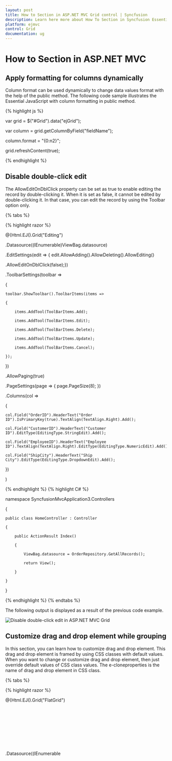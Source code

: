 ```yaml
---
layout: post
title: How to Section in ASP.NET MVC Grid control | Syncfusion
description: Learn here more about How To Section in Syncfusion Essential ASP.NET MVC Grid Control, its element and more.
platform: ejmvc
control: Grid
documentation: ug
---
```

# How to Section in ASP.NET MVC

##  Apply formatting for columns dynamically

Column format can be used dynamically to change data values format with the help of the public method. The following code sample illustrates the Essential JavaScript with column formatting in public method.

{% highlight js %}

var grid = $("#Grid").data("ejGrid");

var column = grid.getColumnByField("fieldName");

column.format = "{0:n2}";

grid.refreshContent(true);


{% endhighlight  %}


## Disable double-click edit

The AllowEditOnDblClick property can be set as true to enable editing the record by double-clicking it. When it is set as false, it cannot be edited by double-clicking it. In that case, you can edit the record by using the Toolbar option only.

{% tabs %}
 
{% highlight razor %}

@(Html.EJ().Grid<object>("Editing")

.Datasource((IEnumerable<object>)ViewBag.datasource)

.EditSettings(edit => { edit.AllowAdding().AllowDeleting().AllowEditing()

.AllowEditOnDblClick(false);})

.ToolbarSettings(toolbar =>

{

	toolbar.ShowToolbar().ToolbarItems(items =>

	{

		items.AddTool(ToolBarItems.Add);

		items.AddTool(ToolBarItems.Edit);

		items.AddTool(ToolBarItems.Delete);

		items.AddTool(ToolBarItems.Update);

		items.AddTool(ToolBarItems.Cancel);

	});

})

.AllowPaging(true)

.PageSettings(page => { page.PageSize(8); })

.Columns(col =>

{

	col.Field("OrderID").HeaderText("Order ID").IsPrimaryKey(true).TextAlign(TextAlign.Right).Add();

	col.Field("CustomerID").HeaderText("Customer ID").EditType(EditingType.StringEdit).Add();

	col.Field("EmployeeID").HeaderText("Employee ID").TextAlign(TextAlign.Right).EditType(EditingType.NumericEdit).Add();

	col.Field("ShipCity").HeaderText("Ship City").EditType(EditingType.DropdownEdit).Add();

})

)


{% endhighlight  %}
{% highlight C# %}

namespace SyncfusionMvcApplication3.Controllers

{

    public class HomeController : Controller

    {

        public ActionResult Index()

        {

            ViewBag.datasource = OrderRepository.GetAllRecords();

            return View();

        }         

    }	

}

{% endhighlight %}
{% endtabs %}


The following output is displayed as a result of the previous code example.

![Disable double-click edit in ASP.NET MVC Grid](How-to_images/Disable-double-click-edit_img1.png)


## Customize drag and drop element while grouping

In this section, you can learn how to customize drag and drop element. This drag and drop element is framed by using CSS classes with default values. When you want to change or customize drag and drop element, then just override default values of CSS class values. The e-cloneproperties is the name of drag and drop element in CSS class.

{% tabs %}
 
{% highlight razor %}

<style type="text/css">

	.e-grid .e-cloneproperties 
	{

		background-color: black;

	}

</style>

@(Html.EJ().Grid<EditableOrder>("FlatGrid")

.Datasource((IEnumerable<object>)ViewBag.datasource)

.AllowGrouping(true)

.AllowPaging()

)

{% endhighlight  %}

{% highlight C# %}

namespace MVCSampleBrowser.Controllers

{

    public partial class GridController : Controller

    {
        public ActionResult Default()

        {
            ViewBag.datasource = OrderRepository.GetAllRecords();
            return View();
        }
    }
}

{% endhighlight  %}

{% endtabs %} 



The following output is displayed as a result of the previous code example.

![Customize drag and drop element while grouping in ASP.NET MVC Grid](How-to_images/Customize-Drag-and-Drop-element-while-grouping_img1.png)

## Display tooltip

To apply tooltip for cells, You need to use the `CustomAttributes` in columns. For more reference, about the [`CustomAttributes`](http://help.syncfusion.com/aspnetmvc/grid/columns#custom-attribute).

{% tabs %}


{% highlight razor %}


@(Html.EJ().Grid<OrdersView>("FlatGrid")

        .Datasource((IEnumerable<object>)ViewBag.datasource)

        .AllowPaging()

        .Columns(col =>

           {

               col.Field("OrderID").HeaderText("Order ID").TextAlign(TextAlign.Right).Width(75).Add();
               col.Field("CustomerID").HeaderText("Customer ID").Width(80).CustomAttributes(customAttributes => customAttributes.AddAttribute("title","")).Add();
               col.Field("EmployeeID").HeaderText("Employee ID").Width(75).TextAlign(TextAlign.Right).Add();       
			   col.Field("Freight").HeaderText("Freight").TextAlign(TextAlign.Right).Width(75).Format("{0:C}").Add();

           })

        )

{% endhighlight  %}

{% highlight C# %}

namespace MVCSampleBrowser.Controllers

{

    public partial class GridController : Controller

    {

        // GET: /Custom Attributes/



        public ActionResult Default()

        {

              // Data gets from DataContext

            var DataSource = new NorthwindDataContext().OrdersViews.ToList();

            ViewBag.datasource = DataSource;

            return View();

        }

    }

}

{% endhighlight  %}
{% endtabs %}   

## Set dynamic dataSource to grid

Grid control is capable of updating its dataSource as and when required. The grid method “DataSource” helps in achieving this and in this method parameter, you have to pass the new dataSource as list collection.

For instance, consider a textbox above the grid and depending on its value, you can update a new datasource to the grid dynamically.

{% tabs %}
 

{% highlight razor %}

Enter EmployeeID Field Value:

<input type="text" id="colValue" />

<input type="button" id="customButton" value="Change DataSource">

@(Html.EJ().Grid<EJGrid.Models.Order>("Grid")

.Datasource((IEnumerable<object>)ViewBag.datasource)

.AllowPaging()

.Columns(col =>

{

	 col.Field("OrderID").HeaderText("Order ID").TextAlign(TextAlign.Right).Width(75).Add();

	 col.Field("EmployeeID").HeaderText("Employee ID").TextAlign(TextAlign.Right).Width(90).Add();

	 col.Field("Freight").HeaderText("Freight").Format("{0:c}").TextAlign(TextAlign.Right).Width(90).Add();

	 col.Field("ShipCity").HeaderText("Ship City").Width(90).Add();

	 col.Field("Child.Test").HeaderText("TEst").Format("{0:c}").Width(90).Add();

	 col.Field("ShipCountry").HeaderText("Ship Country").Width(90).Add();

})

)

<script>

	$("#customButton").ejButton({

	size: "Normal", click: function (args) {

	var obj = $("#Grid").ejGrid("instance");

	var value = $("#colValue").val();

	//Add custom parameter to the server

	var query = new ej.Query().addParams("EmployeeID", value);

	//Creating ejDataManager with UrlAdaptor

	var dataManager = ej.DataManager({ url: "/Home/GetData", adaptor: new ej.UrlAdaptor() });
	var promise = dataManager.executeQuery(query);
	promise.done(function (e) {

	//Assign the result to the grid dataSource using "dataSource" method.

	obj.dataSource(e.result);

	});



	}})

</script>

{% endhighlight  %}

{% highlight C# %}


namespace EJGrid.Controllers

{

    public class HomeController : Controller

    {

        public ActionResult Index()

        {

            ViewBag.datasource = null;

            return View();

        }



        public JsonResult GetData(int EmployeeID)

        {

            var data = new DataClasses1DataContext().Orders.Where(datasource => datasource.EmployeeID ==        EmployeeID).ToList();

            return Json(data, JsonRequestBehavior.AllowGet);

        }

    }

}


{% endhighlight %}
{% endtabs %} 

The following screenshot illustrates the output.

![Set dynamic dataSource to grid in ASP.NET MVC](How-to_images/Set-Dynamic-DataSource-to-Grid_img1.png)


## Custom binding for grid CRUD operation

In the grid control DataManager is used for data processing. The adaptors of dataManager are customizable that can be extended for custom binding with server-side for grid CRUD operation.

For instance bind the data to grid by using the “remoteSaveAdaptor” and extend it to modify its update method to bind edited record values of grid as “FormCollection” in the server-side.

{% tabs %}

{% highlight razor %}

@(Html.EJ().Grid<EJGrid.Models.Order>("Grid")

        .Datasource(datasource => datasource.Json((IEnumerable<object>)ViewBag.datasource).UpdateURL("Home/Update")

            .InsertURL("Home/Insert").RemoveURL("Home/Remove").Adaptor("remoteSaveAdaptor"))

        .AllowSorting()

        .AllowPaging()

        .EditSettings(edit => { edit.AllowAdding().AllowDeleting().AllowEditing(); })

        .ToolbarSettings(toolbar =>

        {

            toolbar.ShowToolbar().ToolbarItems(items =>

            {

                items.AddTool(ToolBarItems.Add);

                items.AddTool(ToolBarItems.Edit);

                    items.AddTool(ToolBarItems.Delete);

                items.AddTool(ToolBarItems.Update);

                items.AddTool(ToolBarItems.Cancel);

            });

        })

        .Columns(col =>

        {

            col.Field("OrderID").HeaderText("Order ID").IsPrimaryKey(true).TextAlign(TextAlign.Right).Width(90).ValidationRules(v => v.AddRule("required", true).AddRule("number", true)).Add();

            col.Field("EmployeeID").HeaderText("Employee ID").TextAlign(TextAlign.Right).Width(90).ValidationRules(v => v.AddRule("required", true)).Add();

            col.Field("Freight").HeaderText("Freight").TextAlign(TextAlign.Right).Width(80).Add();

            col.Field("ShipName").HeaderText("ShipName").Width(150).Add();

        })

        .ClientSideEvents(eve => eve.Load("load"))

)


    var adaptor = new ej.remoteSaveAdaptor().extend({

        insert: function (dataManager, data, tableName) {

            return {

                url: dataManager.dataSource.insertUrl,

                dataType: 'json',

                contentType: "application/x-www-form-urlencoded; charset=utf-8",

                data: $("#GridEditForm").serialize()

            };

        },

        update: function (dataManager, keyField, value, tableName) {

            return {

                type: "POST",

                url: dataManager.dataSource.updateUrl+"?id="+value.OrderID,

                dataType: 'json',

                contentType: "application/x-www-form-urlencoded; charset=utf-8",

                data: $("#GridEditForm").serialize()

            };

        },

    })



    function load(args) {

        this.model.dataSource.adaptor = new adaptor();

    }

{% endhighlight %}



{% highlight C# %}

namespace EJGrid.Controllers

{

    public class HomeController : Controller

    {

        public ActionResult Index()

        {

            ViewBag.datasource = OrderRepository.GetAllRecords();

            return View();

        }



        public ActionResult Update(int id, FormCollection value)

        {

            var order = new EditableOrder();

            order.OrderID = id;

            if (value["EmployeeID"] != "")

            order.EmployeeID = Convert.ToInt32(value["EmployeeID"]);

            if (value["Freight"] != "")

            order.Freight = Convert.ToDecimal(value["Freight"]);

            if (value["ShipCity"] != null)

            order.ShipCity = value["ShipCity"];

            OrderRepository.Update(order);

            var data = OrderRepository.GetAllRecords();

            return Json(data, JsonRequestBehavior.AllowGet);

        }

        public ActionResult Insert(FormCollection value)

        {

            var order = new EditableOrder();

            order.OrderID = Convert.ToInt32(value["OrderID"]);

            if (value["EmployeeID"] != "")

                order.EmployeeID = Convert.ToInt32(value["EmployeeID"]);

            if (value["Freight"] != "")

                order.Freight = Convert.ToDecimal(value["Freight"]);

            if (value["ShipCity"] != null)

                order.ShipCity = value["ShipCity"];

            OrderRepository.Add(order);

            var data = OrderRepository.GetAllRecords();

            return Json(data, JsonRequestBehavior.AllowGet);

        }

    }

}

{% endhighlight %}
{% endtabs %}    

 ![Custom binding for grid CRUD operation in ASP.NET MVC](How-to_images/Custom-CRUD_img1.png)
 
  
## Binding SignalR endpoint

Grid  supports the SignalR features for live updates in record. Please find the below option to configure signalR with Grid. 

1) Before configure SignalR with the ejGrid. You need to setup the SignalR configuration in Visual Studio project. For reference, please find the link given below.

N> [signalR](http://www.asp.net/signalr/overview/getting-started/tutorial-getting-started-with-signalr#setup "signalr") 



2) After configuration of SignalR, you have to create Hub for communication between different actions of grid. 
{% highlight c# %}

public class SignalHub: Hub

{

	public void modify(string action, string details)

	{

		Clients.All.modify(action, details);

	}

}

{% endhighlight %}

3) Implementation of SignalR communication with Grid through Hub.

{% tabs %}


{% highlight razor %}


@(Html.EJ().Grid<OrdersView>("FlatGrid")

        .Datasource((IEnumerable<object>)ViewBag.datasource)

        .AllowPaging()

        .Columns(col =>

           {

            col.Field("OrderID").HeaderText("Order ID").IsPrimaryKey(true).TextAlign(TextAlign.Right).Width(75).Add();
            col.Field("CustomerID").HeaderText("Customer ID").Width(80).Add();
            col.Field("EmployeeID").HeaderText("Employee ID").TextAlign(TextAlign.Right).Width(75).Add();
            col.Field("Freight").HeaderText("Freight").TextAlign(TextAlign.Right).Width(75).Format("{0:C}").Add();
            col.Field("ShipCity").HeaderText("Ship City").Width(80).Add();

           })

        )
	<!--Reference the SignalR library. -->	
<script src="~/Scripts/jquery.signalR-1.1.4.min.js"></script>
<!--Reference the autogenerated SignalR hub script. -->
<script src="@Url.Content("~/signalr/hubs")" type="text/javascript"></script>
<script>
    $(function () {
        window.signal = $.connection.signalHub;
        window.signal.client.modify = function (action, details) {
            details = JSON.parse(details);
            if (action == "add") $("#FlatGrid").ejGrid("addRecord", details);
            else if (action == "beginedit") $("#Editing").ejGrid("updateRecord", "OrderID", details);
            else $("#Editing").ejGrid("deleteRecord", "OrderID", details);
        };
        $.connection.hub.start().done(function () {
            window.actionComplete = function (args) {
                if (args.requestType == "save" || args.requestType == "delete") window.signal.server.modify(args.requestType == "delete" ? args.requestType : window.previousAction, JSON.stringify(args.rowData));
                if (args.requestType != "delete") window.previousAction = args.requestType;
            }
        });
    })
</script>

{% endhighlight  %}

{% highlight C# %}

namespace MVCSampleBrowser.Controllers

{

    public partial class GridController : Controller

    {

        // GET: /Custom Attributes/



        public ActionResult Default()

        {

              // Data gets from DataContext

            var DataSource = new NorthwindDataContext().OrdersViews.ToList();

            ViewBag.datasource = DataSource;

            return View();

        }

    }

}

{% endhighlight  %}
{% endtabs %}   

## Copy data from Excel to grid

This [blog](https://www.syncfusion.com/blogs/post/Copying-and-Pasting-Excel-Sheet-Data-to-Grid-ASPNET-MVC.aspx) is about conversion of Excel to JSON data. After got JSON data you can bind it to the grid. 


## Use NHibernate with grid

### NHibernate

NHibernate is an object-relational mapping (ORM) solution for the Microsoft .NET platform. It provides a Framework for mapping an object-oriented domain model to a traditional relational database.

### Populate Grid with data by using NHibernate

You can populate the grid with data obtained by using the NHibernate. The UrlAdaptor can be used for data binding and to handle the request and response from the server. You can use the CRUD URL mappers (InsertUrl/UpdateUrl/RemoveUrl/CrudUrl) to provide the action/method to be called while editing.

The grid initialization is as follows.

{% tabs %}

{% highlight razor %}

@(Html.EJ().Grid<EmployeeMap>("Grid")

.Datasource(datasource =>

	datasource.URL("Home/GetData") //Action which returns data

	.InsertURL("Home/PerformInsert") 

	.UpdateURL("Home/PerformUpdate")

	.RemoveURL("Home/PerformDelete")

	.Adaptor(AdaptorType.UrlAdaptor)

)

.AllowPaging()

.EditSettings(edit => edit.AllowEditing().AllowAdding().AllowDeleting().EditMode(EditMode.Normal))

.ToolbarSettings(tools => tools.ShowToolbar().ToolbarItems(items =>

{

	items.AddTool(ToolBarItems.Add);

	items.AddTool(ToolBarItems.Edit);

	items.AddTool(ToolBarItems.Delete);

	items.AddTool(ToolBarItems.Update);

	items.AddTool(ToolBarItems.Cancel);

}))

.Columns(col =>

{

	col.Field("EmployeeID").HeaderText("Employee ID").IsPrimaryKey(true).TextAlign(TextAlign.Right).Width(75).Add();

	col.Field("FirstName").HeaderText("First Name").Width(80).Add();

	col.Field("LastName").HeaderText("Last Name").Add();

	col.Field("Designation").HeaderText("Designation"). Width(75).Add();

})

)

{% endhighlight %}
{% highlight C# %}

namespace UsingNHibernate.Controllers

{

    public class HomeController : Controller

    {

        public IEnumerable<EmployeeMap> list { get; set; }



        public ActionResult Index()

        {



            return View();

        }



        //PROVIDE GRID DATASOURCE

        public ActionResult GetData()

        {

            using (ISession session = AppSession.OpenSession())

            {

                list = session.Query<EmployeeMap>().ToList();

            }

            return Json(new { result = list, count = list.Count() }, JsonRequestBehavior.AllowGet);

        }



        //PERFORM INSERT

        public ActionResult PerformInsert(string action, EmployeeMap value)

        {

            using (ISession session = AppSession.OpenSession())

            {

                using (ITransaction transaction = session.BeginTransaction())

                {

                    session.Save(value);

                    transaction.Commit();

                }

                list = session.Query<EmployeeMap>().ToList();

            }

            return Json(new { result = value, count = list.Count() }, JsonRequestBehavior.AllowGet);

        }



        //PERFORM UPDATE

        public ActionResult PerformUpdate(int key, EmployeeMap value)

        {

            using (ISession session = AppSession.OpenSession())

            {

                var employeeUpdate = session.Get<EmployeeMap>(key);



                employeeUpdate.Designation = value.Designation;

                employeeUpdate.FirstName = value.FirstName;

                employeeUpdate.LastName = value.LastName;



                using (ITransaction transaction = session.BeginTransaction())

                {

                    session.Save(employeeUpdate);

                    transaction.Commit();

                }

                list = session.Query<EmployeeMap>().ToList();

            }



            return Json(new { result = value, count = list.Count() }, JsonRequestBehavior.AllowGet);

        }



        //PERFORM DELETE

        public ActionResult PerformDelete(int key)

        {

            using (ISession session = AppSession.OpenSession())

            {

                using (ITransaction transaction = session.BeginTransaction())

                {

                    session.Delete(session.Get<EmployeeMap>(key));

                    transaction.Commit();

                }

                list = session.Query<EmployeeMap>().ToList();

            }

            return Content("Success"); // Json(new { result = list, count = list.Count() }, JsonRequestBehavior.AllowGet);

        }



    }

}

{% endhighlight %}
{% endtabs %}  
The SessionFactory used by the application is as follows.


{% highlight c# %}
public static class AppSession

{

	public static ISession OpenSession()

	{

		var configuration = new Configuration();

		var configurationPath = HttpContext.Current.Server.MapPath(@"~\Models\nHibernateConfig\Employee.cfg.xml");

		configuration.Configure(configurationPath);

		var employeeConfigurationFile = HttpContext.Current.Server.MapPath(@"~\Models\nHibernateConfig\EmployeeMap.hbm.xml");

		configuration.AddFile(employeeConfigurationFile);

		ISessionFactory sessionFactory = configuration.BuildSessionFactory();

		return sessionFactory.OpenSession();

	}

}

{% endhighlight  %}

N> In the previous code example, the ORM mapping is performed by using the XML-documents and the mapping files are Employee.cfg.xml and EmployeeMap.hbm.xml

## Adding comments in the exported file (Excel, Word or PDF)

We can add comments in the exported file while exporting the grid control.

### Adding comments in Excel sheet

Using the Range property and AddComment method of the XlsIO IRange Class, we will add comments to any cell of particular range in Excel sheet. 

{% tabs %}

{% highlight razor %}

    @(Html.EJ().Grid<OrdersView>("FlatGrid")
        .Datasource((IEnumerable<object>)ViewBag.datasource)
        .ToolbarSettings(toolBar => toolBar.ShowToolbar().ToolbarItems(items =>
            {
              items.AddTool(ToolBarItems.ExcelExport);                    
            }))
        .AllowPaging()
        .Columns(col =>
        {
            col.Field("OrderID").HeaderText("Order ID").TextAlign(TextAlign.Right).Add();
            col.Field("CustomerID").HeaderText("Customer ID").Add();
            col.Field("EmployeeID").HeaderText("Employee ID").TextAlign(TextAlign.Right). Add();          
            col.Field("Freight").HeaderText("Freight").TextAlign(TextAlign.Right).Add();
        })) 
        
{% endhighlight %}
{% highlight c# %}

    public partial class GridController : Controller
    {

        public ActionResult ExportingGrid()
        {
            var DataSource = new NorthwindDataContext().OrdersViews.ToList();
            ViewBag.datasource = DataSource;
            return View();
        }
        public void ExportToExcel(string GridModel)
        {
            GridProperties gridProperty = (GridProperties)Utils.DeserializeToModel(typeof(GridProperties), GridModel);
            ExcelExport exp = new ExcelExport();
            IEnumerable data = new NorthwindDataContext().OrdersViews.ToList();
            IWorkbook book = exp.Export(gridProperty, (IEnumerable)data, "Export.xlsx", ExcelVersion.Excel2010, false, false, "flat-lime", true);            
            book.ActiveSheet.Range["A1:D1"].Merge();
            book.ActiveSheet.Range["A1"].Text = "*Exported Grid Data";//Adding text to the cells of particular range
            book.ActiveSheet.Range["A1"].AddComment().Text = "*Add Comments";//Adding comments to cells of particular range
            book.SaveAs("Export.xlsx", ExcelSaveType.SaveAsXLS, System.Web.HttpContext.Current.Response, ExcelDownloadType.Open);
        }          
    }

{% endhighlight %}
{% endtabs %}

The following screenshot displays the exported grid with comments added to cells

![Adding comments in Excel sheet in ASP.NET MVC Grid](How-to_images/Add-comments-in-the-Exported-file_img1.png)

### Adding comments in exported Word document

We can add comments to the word document using the AppendComment method in the WComment class of the DocIO namespace. We can traverse through the required row/cell with the help of WTable class and thus can append the comment to the table cell.

{% tabs %}

{% highlight razor %}

    @(Html.EJ().Grid<OrdersView>("FlatGrid")
        .Datasource((IEnumerable<object>)ViewBag.datasource)
        .ToolbarSettings(toolBar => toolBar.ShowToolbar().ToolbarItems(items =>
            {                    
              items.AddTool(ToolBarItems.WordExport);                    
            }))
        .AllowPaging()
        .Columns(col =>
        {
            col.Field("OrderID").HeaderText("Order ID").TextAlign(TextAlign.Right).Add();
            col.Field("CustomerID").HeaderText("Customer ID").Add();
            col.Field("EmployeeID").HeaderText("Employee ID").TextAlign(TextAlign.Right). Add();          
            col.Field("Freight").HeaderText("Freight").TextAlign(TextAlign.Right).Add();            
        })) 

{% endhighlight %}
{% highlight c# %}

    public partial class GridController : Controller
    {

        public ActionResult ExportingGrid()
        {
            var DataSource = new NorthwindDataContext().OrdersViews.ToList();
            ViewBag.datasource = DataSource;
            return View();
        }
        public void ExportToWord(string GridModel)
        {
            WordExport exp = new WordExport();
            var DataSource = new NorthwindDataContext().OrdersViews.ToList();
            GridProperties gridProperty = (GridProperties)Utils.DeserializeToModel(typeof(GridProperties), GridModel);
            IWordDocument document = exp.Export(gridProperty, (IEnumerable)data, "Export.docx", false, false, "flat-lime", true);
            var table = document.Sections[0].Tables[0];
            table.AddRow();//Add new row to the grid table                    
            var para = table.Rows[0].Cells[0].AddParagraph().AppendComment("*Comments added");
            document.Save("Export.docx", FormatType.Docx, System.Web.HttpContext.Current.Response, HttpContentDisposition.Attachment);
        }
          
    }
    
{% endhighlight %}
{% endtabs %}

The following screenshot shows the exported grid with comments added to the document.

![Adding comments in exported Word document in ASP.NET MVC Grid](How-to_images/Add-comments-in-the-Exported-file_img2.png)

### Adding comments in exported PDF document

We can add comments to a PDF documents using the annotation support provided in the PDF namespace. The annotation added can be of any format such as freeTextAnnotation, popUpAnnotation and LineAnnotation etc., based on the requirement we can add annotation which is available under Syncfusion.Pdf.Interactive namespace.

{% tabs %}

{% highlight razor %}

    @(Html.EJ().Grid<OrdersView>("FlatGrid")
        .Datasource((IEnumerable<object>)ViewBag.datasource)
        .ToolbarSettings(toolBar => toolBar.ShowToolbar().ToolbarItems(items =>
            {
              items.AddTool(ToolBarItems.PdfExport);                    
            }))
        .AllowPaging()
        .Columns(col =>
        {
            col.Field("OrderID").HeaderText("Order ID").TextAlign(TextAlign.Right).Add();
            col.Field("CustomerID").HeaderText("Customer ID").Add();
            col.Field("EmployeeID").HeaderText("Employee ID").TextAlign(TextAlign.Right). Add();          
            col.Field("Freight").HeaderText("Freight").TextAlign(TextAlign.Right).Add();
        })) 
        
{% endhighlight %}
{% highlight c# %}

    public partial class GridController : Controller
    {

        public ActionResult ExportingGrid()
        {
            var DataSource = new NorthwindDataContext().OrdersViews.ToList();
            ViewBag.datasource = DataSource;
            return View();
        }
        public void ExportToPdf(string GridModel)
        {
            PdfExport exp = new PdfExport();
            var DataSource = new NorthwindDataContext().OrdersViews.ToList();
            GridProperties gridProperty = (GridProperties)Utils.DeserializeToModel(typeof(GridProperties), GridModel);
            PdfDocument document = exp.Export(gridProperty, (IEnumerable)data, "Export.pdf", false, false, "flat-lime", true);           
            RectangleF rectangle = new RectangleF(120, 20, 20, 125);
            //Creates a new pop-up annotation.
            PdfPopupAnnotation popupAnnotation = new PdfPopupAnnotation(rectangle, "*Comments added");
            popupAnnotation.Border.Width = 2;
            popupAnnotation.Border.HorizontalRadius = 10;
            popupAnnotation.Border.VerticalRadius = 20;            
            //Sets the PDF pop-up icon.
            popupAnnotation.Icon = PdfPopupIcon.Comment;
            //Adds the annotation to page.
            document.Pages[0].Annotations.Add(popupAnnotation);
            document.Save("Export.pdf", Response, HttpReadType.Save);
        }
          
    }
    
{% endhighlight %}
{% endtabs %}

The following screenshot displays the exported grid with comments added to cells.

![Adding comments in exported PDF document in ASP.NET MVC Grid](How-to_images/Add-comments-in-the-Exported-file_img3.png)

## Adding header and footer in the exported file (Excel, Word or PDF)

We can add header and footer in the exported file while exporting the grid control.

### Adding header and footer in Excel sheet

Using the Range Text property and SetValue method of the XlsIO IRange Class, we can add headers and footers in Excel sheet. 

{% tabs %}

{% highlight razor %}

    @(Html.EJ().Grid<OrdersView>("FlatGrid")
        .Datasource((IEnumerable<object>)ViewBag.datasource)
        .ToolbarSettings(toolBar => toolBar.ShowToolbar().ToolbarItems(items =>
            {
              items.AddTool(ToolBarItems.ExcelExport);                    
            }))
        .AllowPaging()
        .Columns(col =>
        {
            col.Field("OrderID").HeaderText("Order ID").TextAlign(TextAlign.Right).Add();
            col.Field("CustomerID").HeaderText("Customer ID").Add();
            col.Field("EmployeeID").HeaderText("Employee ID").TextAlign(TextAlign.Right). Add();          
            col.Field("Freight").HeaderText("Freight").TextAlign(TextAlign.Right).Add();
        })) 
        
{% endhighlight %}
{% highlight c# %}

    public partial class GridController : Controller
    {

        public ActionResult ExportingGrid()
        {
            var DataSource = new NorthwindDataContext().OrdersViews.ToList();
            ViewBag.datasource = DataSource;
            return View();
        }
        public void ExportToExcel(string GridModel)
        {
            GridProperties gridProperty = (GridProperties)Utils.DeserializeToModel(typeof(GridProperties), GridModel);
            ExcelExport exp = new ExcelExport();
            IEnumerable data = new NorthwindDataContext().OrdersViews.ToList();
            IWorkbook book = exp.Export(gridProperty, (IEnumerable)data, "Export.xlsx", ExcelVersion.Excel2010, false, false, "flat-lime", true);
            book.ActiveSheet.InsertRow(1);

            // Merging the sheet from Range A1 to D1 for adding title space
            book.ActiveSheet.Range["A1:D1"].Merge();

            //Adding the title using Text property
            book.ActiveSheet.Range["A1"].Text = "Grid Order Data";
            book.ActiveSheet.Range["A1"].CellStyle.HorizontalAlignment = ExcelHAlign.HAlignCenter;//set text alignment

            //Adding footer using SetValue method
            book.ActiveSheet.SetValue(book.ActiveSheet.Rows.Length + 2, book.ActiveSheet.Columns.Length - 3, "CopyRights");
            book.SaveAs("Export.xlsx", ExcelSaveType.SaveAsXLS, System.Web.HttpContext.Current.Response, ExcelDownloadType.Open);
        }          
    }

{% endhighlight %}
{% endtabs %}

### Adding header and footer in exported Word document

We can add header and footer to the word document using the HeadersFooters property in the WHeadersFooters class of the DocIO namespace. We can create an instance of the IWParagraph class and append the header/footer text to it using the AppendText method.

{% tabs %}

{% highlight razor %}

    @(Html.EJ().Grid<OrdersView>("FlatGrid")
        .Datasource((IEnumerable<object>)ViewBag.datasource)
        .ToolbarSettings(toolBar => toolBar.ShowToolbar().ToolbarItems(items =>
            {                    
              items.AddTool(ToolBarItems.WordExport);                    
            }))
        .AllowPaging()
        .Columns(col =>
        {
            col.Field("OrderID").HeaderText("Order ID").TextAlign(TextAlign.Right).Add();
            col.Field("CustomerID").HeaderText("Customer ID").Add();
            col.Field("EmployeeID").HeaderText("Employee ID").TextAlign(TextAlign.Right). Add();          
            col.Field("Freight").HeaderText("Freight").TextAlign(TextAlign.Right).Add();            
        })) 

{% endhighlight %}
{% highlight c# %}

    public partial class GridController : Controller
    {

        public ActionResult ExportingGrid()
        {
            var DataSource = new NorthwindDataContext().OrdersViews.ToList();
            ViewBag.datasource = DataSource;
            return View();
        }
        public void ExportToWord(string GridModel)
        {
            WordExport exp = new WordExport();
            var DataSource = new NorthwindDataContext().OrdersViews.ToList();
            GridProperties gridProperty = (GridProperties)Utils.DeserializeToModel(typeof(GridProperties), GridModel);
            IWordDocument document = exp.Export(gridProperty, (IEnumerable)DataSource, "Export.docx", false, false, "flat-lime", true);
            IWParagraph para = new WParagraph(document);

            //Add header to the word document
            para = document.Sections[0].HeadersFooters.Header.AddParagraph();
            //Insert the header text using AppendText method
            para.AppendText("[Header]");
            //Add footer to the word document
            para = document.Sections[0].HeadersFooters.Footer.AddParagraph();
            //Insert the footer text using AppendText method
            para.AppendText("[Footer]");

            //Adding Title to the Grid
            var index = document.LastSection.Body.ChildEntities.IndexOf(document.LastSection.Tables[0]);
            WParagraph para1 = new WParagraph(document);
            para1.Text = "Grid Title";
            document.LastSection.Body.ChildEntities.Insert(index, para1); 
            document.Save("Export.docx", FormatType.Docx, System.Web.HttpContext.Current.Response, HttpContentDisposition.Attachment);
        }
          
    }
    
{% endhighlight %}
{% endtabs %}

### Adding header and footer in the exported PDF document

We can add header/footer to a PDF documents using the PdfPageTemplateElement class. The header and footer can contain any types of element including dynamic fields.

{% tabs %}

{% highlight razor %}

    @(Html.EJ().Grid<OrdersView>("FlatGrid")
        .Datasource((IEnumerable<object>)ViewBag.datasource)
        .ToolbarSettings(toolBar => toolBar.ShowToolbar().ToolbarItems(items =>
            {
              items.AddTool(ToolBarItems.PdfExport);                    
            }))
        .AllowPaging()
        .Columns(col =>
        {
            col.Field("OrderID").HeaderText("Order ID").TextAlign(TextAlign.Right).Add();
            col.Field("CustomerID").HeaderText("Customer ID").Add();
            col.Field("EmployeeID").HeaderText("Employee ID").TextAlign(TextAlign.Right). Add();          
            col.Field("Freight").HeaderText("Freight").TextAlign(TextAlign.Right).Add();
        })) 
        
{% endhighlight %}
{% highlight c# %}

    public partial class GridController : Controller
    {

        public ActionResult ExportingGrid()
        {
            var DataSource = new NorthwindDataContext().OrdersViews.ToList();
            ViewBag.datasource = DataSource;
            return View();
        }
        public ActionResult ExportToPdf(string GridModel)
        {
            var DataSource = new NorthwindDataContext().OrdersViews.ToList();
            GridProperties gridProperty = (GridProperties)Utils.DeserializeToModel(typeof(GridProperties), GridModel);
            PdfExport exp = new PdfExport();
            PdfDocument document = exp.Export(gridProperty, (IEnumerable)DataSource, "Export.pdf", false, false, "flat-lime", true);

            RectangleF rect = new RectangleF(0, 0, document.PageSettings.Width, 50);

            //create a header pager template
            PdfPageTemplateElement header = new PdfPageTemplateElement(rect);

            //create a footer pager template
            PdfPageTemplateElement footer = new PdfPageTemplateElement(rect);

            Font f = new Font("Helvetica", 10, System.Drawing.FontStyle.Bold);

            PdfFont font = new PdfTrueTypeFont(f, true);

            header.Graphics.DrawString("Demo Report", font, PdfBrushes.Black, new Point(250, 0)); //Add custom text to the Header
            document.Template.Top = header; //Append custom template to the document           

            footer.Graphics.DrawString("CopyRights", font, PdfBrushes.Gray, new Point(250, 0));//Add Custom text to footer
            document.Template.Bottom = footer;//Add the footer template to document
            document.Save(Server.MapPath("/Output/Export.pdf"));
            return RedirectToAction("Index");
        }
          
    }
    
{% endhighlight %}
{% endtabs %}

## External search in grid

Using `search` method of grid, you can search the string in grid externally without using in-built toolbar search support. While using the `search` method it is necessary to set the `AllowSearching` property as `true`. The following code example explains the previous behavior.
{% tabs %}
{% highlight razor %}
<input type="text" id="search" class="e-ejinputtext" />

@(Html.EJ().Button("search")
.Text("Searching")
.ClientSideEvents(eve => { eve.Click("onSearching"); })
)
@(Html.EJ().Grid<OrdersView>("Grid")
.Datasource((IEnumerable<object>)ViewBag.datasource)
.AllowPaging()
.AllowSearching()
.Columns(col =>
{
col.Field("OrderID").Add();
col.Field("CustomerID").Add();
col.Field("EmployeeID").Add();
col.Field("Freight").Add();
col.Field("ShipCity").Add();
col.Field("ShipCountry").Add();
})

)

{% endhighlight %}

{% highlight js %}
function onSearching(args) {
var obj = $("#Grid").ejGrid("instance");
var val = $("#search").val();
obj.search(val);
}
{% endhighlight %}

{% highlight C# %}

namespace SyncfusionMvcApplication3.Controllers

{
  public class HomeController : Controller
    {
        public ActionResult Index()
           {
             ViewBag.datasource = OrderRepository.GetAllRecords();
             return View();
            }         
     }	
}
{% endhighlight %}
{% endtabs %}
The following output is displayed as a result of the previous code example.
![External search in ASP.NET MVC Grid](How-to_images/ExternalSearching_img1.jpeg)


##  Configure grid through the grid model properties
    
There comes a time when you want to set grid properties other than using grid builder i.e., in the Controller side. At the time you can pass `GridProperties` Model instance as a parameter to grid Helper.

We can set grid properties in server-side using the  `GridProperties`  class and use it in view page using grid Helper overload.

In addition to `id` parameter of grid helper we can also pass `GridProperties` Model as another parameter to grid helper. 

The following code example shows you how to set grid properties such as `AllowPaging`, `DataSource` and `Columns` in Controller using `GridProperties` class.

{% tabs %}   
{% highlight razor %}
    
        @model Syncfusion.JavaScript.Models.GridProperties
        @(Html.EJ().Grid<object>("FlatGrid",Model))          
      
      
{% endhighlight  %}
{% highlight c# %}

        namespace EJGrid.Controllers
         {
         public class HomeController : Controller
          {
         public ActionResult Index()
          {            
            List<Column> cols = new List<Column>();
            cols.Add(new Column() { Field = "OrderID" });
            cols.Add(new Column() { Field = "EmployeeID" });
            cols.Add(new Column() { Field = "ShipCity" });
            cols.Add(new Column() { Field = "ShipCountry" });
            cols.Add(new Column() { Field = "Freight" });

            GridProperties prop = new GridProperties();
            prop.DataSource = OrderRepository.GetAllRecords();
            prop.Columns = cols;
            prop.AllowPaging = true;
            return View(prop);
          }
         }
        }
{% endhighlight  %}
{% endtabs %}  

The following output is displayed as a result of the previous code example.

![Configure grid through the grid model properties in ASP.NET MVC](How-to_images/Configure Grid through Grid Model properties_img1.png)

##  Work with partial views

The grid can be rendered in either `Unobtrusive` or `Non-unobtrusive` mode.
       
In unobtrusive mode, to load grid from partial view via AJAX, in the success callback, the partial view should be parsed using the `ej.widget.init` method.  

 N> The `ej.widget.init` method is available in `ej.unobtrusive.min.js` file.
    
 N> If  the `InitUnobtrusiveInScriptManager`  key is set in appSettings of web config then the `Html.EJ().ScriptManager()` should be placed in the partial view.

 The following code example describes the previous behavior.

{% tabs %}   
{% highlight razor %}

           @(Html.EJ().Grid<OrdersView>("PartialGrid")
                .Datasource((IEnumerable<OrdersView>)Model)
                .AllowPaging()           
                .Columns(col =>
                 {
                    col.Field(o => o.OrderID).HeaderText("Order ID").Width(70).TextAlign(TextAlign.Right).Add();
                    col.Field(o => o.EmployeeID).HeaderText("Employee ID").Width(70).TextAlign(TextAlign.Right).Add();
                    col.Field(o => o.CustomerID).HeaderText("Customer ID").Width(70).Add();
                    col.Field(o => o.Freight).HeaderText("Freight").Width(70).TextAlign(TextAlign.Right).Add();
                })
             )
{% endhighlight  %}
{% highlight c# %}

          namespace Grid.Controllers
           {      
            public class HomeController : Controller
             {
              public ActionResult Index()
              {           
               return View();
              }
              public ActionResult GetPartial()
              {
               var model = new NorthwindDataContext().OrdersViews.ToList();
               return PartialView("_GridPartial", model);
               }
              }
           }
{% endhighlight  %}
{% highlight html %}
   
         <div id="target"></div>
{% endhighlight  %}
{% highlight js %}     
    
        <script>
          $(function(){      
             $.ajax({
                 url:'@Url.Action("GetPartial")',
                 success: function(doc){                
                 $("#target").html(doc);
                 ej.widget.init($("#target"));
                }
             });
          });
       </script>
{% endhighlight  %}
{% endtabs %}  

The following output is displayed as a result of the previous code example.

![Work with partial views in ASP.NET MVC Grid](How-to_images/Work with partial views_img1.png)


In non-unobtrusive mode, to load grid from partial view via AJAX, the `ScriptManager` HTML helper should be placed at the bottom of the partial view.

N> The `Html.EJ().ScriptManager()` which is placed in the Layout page will not initiate control rendering in partial view hence every partial view should have their own `ScriptManager`.

The following code sample describes the previous behavior.

{% tabs %}   
{% highlight razor %}

           @(Html.EJ().Grid<OrdersView>("PartialGrid")
                .Datasource((IEnumerable<OrdersView>)Model)
                .AllowPaging()           
                .Columns(col =>
                 {
                    col.Field(o => o.OrderID).HeaderText("Order ID").Width(70).TextAlign(TextAlign.Right).Add();
                    col.Field(o => o.EmployeeID).HeaderText("Employee ID").Width(70).TextAlign(TextAlign.Right).Add();
                    col.Field(o => o.CustomerID).HeaderText("Customer ID").Width(70).Add();
                    col.Field(o => o.Freight).HeaderText("Freight").Width(70).TextAlign(TextAlign.Right).Add();
                })
            )
           @(Html.EJ().ScriptManager())
{% endhighlight  %}
{% highlight c# %}

        namespace Grid.Controllers
        {      
         public class HomeController : Controller
         {
          public ActionResult Index()
           {           
            return View();
           }
           public ActionResult GetPartial()
           {
            var model = new NorthwindDataContext().OrdersViews.ToList();
            return PartialView("_GridPartial", model);
          }
         }
        }
{% endhighlight  %}
{% highlight html %}
   
          <div id="target"></div>
 {% endhighlight  %}
{% highlight js %}     
    
            <script>
                 $(function(){      
                 $.ajax({
                 url:'@Url.Action("GetPartial")',
                success: function(doc){                
                 $("#target").html(doc);
                 }
               });
            });
           </script>     
{% endhighlight  %}
{% endtabs %}  

The following output is displayed as a result of the previous code example.

![Load grid from partial view via AJAX in ASP.NET MVC Grid](How-to_images/Work with partial views_img2.png)

## Rendering the grid using grid properties in server-side

The GridProperties helps to render the grid control in server-side.

The following code example which will explain to render the grid control in server-side.

{% tabs %}

{% highlight razor %}


  @(Html.EJ().Grid<object>("FlatGrid", Model))
  

{% endhighlight  %}

{% highlight c# %}

   namespace Grid.Controllers
   {
     public class GridController : Controller
     {
        public ActionResult GridFeatures()
        {
            GridProperties grid = new GridProperties();
            List<Column> colList = new List<Column>();
            colList.Add(new Column() { Field = "OrderID", HeaderText="Order ID", TextAlign = Syncfusion.JavaScript.TextAlign.Right, Width = 75 });
            colList.Add(new Column() { Field = "CustomerID", HeaderText = "Customer ID", Width = 80 });
            colList.Add(new Column() { Field = "ShipName", HeaderText = "Ship Name", Width = 100 });
            colList.Add(new Column() { Field = "ShipCity", HeaderText = "Ship City", Width = 100 });
            colList.Add(new Column() { Field = "Freight", HeaderText = "Freight", Width = 80, TextAlign = Syncfusion.JavaScript.TextAlign.Right });
            grid.Columns = colList;
            grid.AllowPaging = true;
            grid.DataSource = OrderRepository.GetAllRecords().ToList();
            return View(grid);
        }
     }
   }
   
{% endhighlight  %}

{% endtabs %} 

The following output is displayed as a result of the previous code example.

![ASP.NET MVC Grid rendered in server side](Getting-Started_images/Getting-Started_img4.png)


## Export grid to target location without download prompt(Excel, Word or PDF)

In the Export method we have assigned the target location to save the exported file in the specified path. The target location is placed using the Server.MapPath.

The following code example shows how to save the exported files in a target location.

{% tabs %}

{% highlight razor %}


 @(Html.EJ().Grid<EmployeeView>("MasterGrid")
        .Datasource((IEnumerable<object>)ViewBag.DataSource)
        .AllowPaging()
        .ToolbarSettings(toolBar => toolBar.ShowToolbar().ToolbarItems(items =>
        {
            items.AddTool(ToolBarItems.ExcelExport);
            items.AddTool(ToolBarItems.WordExport);
            items.AddTool(ToolBarItems.PdfExport);
        }))
        .Columns(col =>
        {
            col.Field("OrderID").HeaderText("Order ID").TextAlign(TextAlign.Right).Add();
            col.Field("CustomerID").HeaderText("Customer ID").Add();
            col.Field("EmployeeID").HeaderText("Employee ID").TextAlign(TextAlign.Right).Add();
            col.Field("Freight").HeaderText("Freight").TextAlign(TextAlign.Right).Add();
        })        
)
  

{% endhighlight  %}

{% highlight c# %}

   public ActionResult GridFeatures()
        {

            var DataSource = new NorthwindDataContext().OrdersViews.ToList();
            ViewBag.DataSource = DataSource;
            return View();
            
        }
        public void ExportToExcel(string GridModel)
        {

            ExcelExport exp = new ExcelExport();
            string targetFolder = Server.MapPath("") + "\\New folder\\";    // Set the target folder using Server.MapPath
            var DataSource = new NorthwindDataContext().OrdersViews.ToList();
            GridProperties obj = (GridProperties)Syncfusion.JavaScript.Utils.DeserializeToModel(typeof(GridProperties), GridModel);
            exp.Export(obj, DataSource, "Export.xlsx", ExcelVersion.Excel2010, false, false, "flat-saffron", true, targetFolder);    //specify the path which helps to save the excel file in local folder  

        }
        public void ExportToWord(string GridModel)
        {

            WordExport exp = new WordExport();
            string targetFolder = Server.MapPath("") + "\\New folder\\";   // Set the target folder using Server.MapPath
            var DataSource = new NorthwindDataContext().OrdersViews.ToList();
            GridProperties obj = (GridProperties)Syncfusion.JavaScript.Utils.DeserializeToModel(typeof(GridProperties), GridModel);
            exp.Export(obj, DataSource, "Export.docx", false, false, "flat-saffron", true, targetFolder);   //specify the path which helps to save the excel file in local folder 

        }

        public void ExportToPdf(string GridModel)
        {

            PdfExport exp = new PdfExport();
            string targetFolder = Server.MapPath("") + "\\New folder\\";    // Set the target folder using Server.MapPath
            var DataSource = new NorthwindDataContext().OrdersViews.ToList();
            GridProperties obj = (GridProperties)Syncfusion.JavaScript.Utils.DeserializeToModel(typeof(GridProperties), GridModel);
            exp.Export(obj, DataSource, "Export.pdf", false, false, "flat-saffron", true, targetFolder);     //specify the path which helps to save the excel file in local folder 

        }
        
{% endhighlight  %}

{% endtabs %}

See Also

For more information on enable unobtrusive please refer this [link]( http://help.syncfusion.com/aspnetmvc/getting-started#to-enable-unobtrusive-option-in-your-application).

## Hierarchy grid with different foreignKeyField in parent and child table

The `QueryString` property is used to filter the childGrid data based on value in parent grid data. But when the field name provided in the `QueryString` does not exists in Child grid, then the `ForeignKeyField` property is used to filter the childGrid data. If the foreign key column name differs for parent and child grid then use the `ForeignKeyField` property of grid.

The following code example explains the previous behavior.

{% tabs %}

{% highlight razor %}

@(Html.EJ().Grid<EmployeeView>("HierarchyGrid")
        .Datasource((IEnumerable<object>)ViewBag.datasource)
        .Columns(col =>
        {
            col.Field("EmployeeID").HeaderText("Employee ID").TextAlign(TextAlign.Right).Width(85).Add();
            col.Field("FirstName").HeaderText("First Name").Width(100).Add();
            col.Field("City").Width(100).Add();
            col.Field("Country").Width(100).Add();
        })
        .ChildGrid(child =>
        {
            child.Datasource("http://js.syncfusion.com/demos/ejServices/Wcf/Northwind.svc/Orders")
                .QueryString("FirstName")
                .ForeignKeyField("CustomerName")
                .AllowPaging()
                .PageSettings(page => page.PageSize(5))
                .Columns(col =>
                {
                    col.Field("OrderID").HeaderText("Order ID").TextAlign(TextAlign.Right).Width(75).Add();
                    col.Field("ShipCity").HeaderText("Ship City").Width(100).Add();
                    col.Field("CustomerName").HeaderText("First Name").Width(100).Add();
                    col.Field("CustomerID").HeaderText("Customer ID").Width(120).Add();
                    col.Field("ShipName").HeaderText("Ship Name").Width(100).Add();
                });
        })

)

{% endhighlight  %}
{% highlight c# %}

public partial class GridController : Controller

{

	//

	// GET: /HierarchyGrid/

	 public ActionResult HierarchyGrid()

        {

            var DataSource = new NorthwindDataContext().EmployeeViews.ToList();

            ViewBag.datasource = DataSource;

            return View();

        }

}


{% endhighlight  %}

{% endtabs %} 

The following output is displayed as a result of the previous code example.
![ASP.NET MVC Hierarchy grid with different foreignKeyField in parent and child table](Hierarchy-Grid_images/Hierarchy-Grid_images2.png)

## Display other Syncfusion controls in grid columns

We can display the other Syncfusion controls using the `Template` property of grid columns and `TemplateRefresh` event of ejGrid control.

{% tabs %}

{% highlight razor %}

  @(Html.EJ().Grid<object>("FlatGrid")
        .Datasource((IEnumerable<object>)ViewBag.datasource)
        .AllowPaging()
        .ClientSideEvents(event => event.TemplateRefresh("template"))
        .Columns(col =>
        {
            col.HeaderText("Employee Rating").Template("#columnTemplate").Width(100).Add();
            col.Field("EmployeeID").HeaderText("Employee ID").Width(90).Add();
            col.Field("FirstName").HeaderText("First Name").Width(90).Add();
            col.Field("LastName").HeaderText("Last Name").Width(90).Add();
            col.Field("Country").HeaderText("Country").Width(80).Add();    
        })
  )
  
{% endhighlight  %}

{% highlight c# %}

   namespace Grid.Controllers
   {
     public class GridController : Controller
     {
        public ActionResult GridFeatures()
        {
            var DataSource = new NorthwindDataContext().EmployeeViews.ToList();
            ViewBag.datasource = DataSource;
            return View();
        }
     }
   }
   
{% endhighlight  %}

{% highlight js %}

<script type="text/x-jsrender" id="columnTemplate">
    {{"{{"}}if EmployeeID<3{{}}}}

        <input type="text" class="rating" value="3" />

    {{"{{"}}else EmployeeID>2 && EmployeeID<5{{}}}}

        <input type="text" class="rating" value="3" />

    {{"{{"}}else EmployeeID>4{{}}}}
        <input type="text" class="rating" value="5" />

    {{"{{"}}/if{{}}}}
</script>

<script type="text/javascript">
    function template(args) {
        $(args.cell).find(".rating").ejRating({ allowReset: false });
    }
</script>
   
{% endhighlight  %}

{% endtabs %} 

The following output is displayed as a result of the previous code example.

![Display other controls in grid columns in ASP.NET MVC](How-to_images/Display_Other_controls_img1.png)

## Perform grid actions on external button click

### CRUD operations

Using the `addRecord` method of grid, you can add a record to a grid externally without using in-built toolbar add support. While using the `addRecord` method it is necessary to set the `AllowAdding` property as `true`.
Using `deleteRecord` method of grid, you can delete a record to a grid externally without using in-built toolbar delete support. While using the  `deleteRecord` method it is necessary to set the `AllowDeleting` property as `true`.
Using `updateRecord` method of grid, you can update a record to a grid externally without using in-built toolbar update support. While using the `updateRecord` method it is necessary to set the `AllowEditing` property as `true`.

### Filtering

Using the `filterColumn` method of grid, you can filter the data in the grid externally without using in-built filter support. While using `filterColumn` method it is necessary to set `AllowFiltering` property as `true`.

### Grouping

Using the `groupColumn` and `ungroupColumn` method of grid, you can group/ungroup the grid externally without using in-built grouping support. While using the `groupColumn` and `ungroupColumn` method it is necessary to set the `AllowGrouping` property as `true`.

### Sorting

Using the `sortColumn` method of grid, you can sort the grid externally without using in-built sorting support. While using the `sortColumn` method it is necessary to set the y`AllowSorting` property as `true`.

The following code example explains the previous behavior.

{% tabs %}
{% highlight html %}
<table>
    <tr>
        <td>
            <b>CRUD</b><br>@(Html.EJ().Button("AddRecord")
                  .Width("100px")
                  .ClientSideEvents(eve => { eve.Click("addRecord"); })
                  .Text("AddRecord")
            )
            @(Html.EJ().Button("UpdateRecord")
                  .Width("100px")
                  .ClientSideEvents(eve => { eve.Click("updateRecord"); })
                  .Text("UpdateRecord")
            )
            @(Html.EJ().Button("DeleteRecord")
                  .Width("100px")
                  .ClientSideEvents(eve => { eve.Click("deleteRecord"); })
                  .Text("DeleteRecord")
            )
        </td>
        <td>
            <b>Filtering</b><br><br>
            @(Html.EJ().DropDownList("FilterColumnOne")
                  .TargetID("Order")
                  .Width("120px")
                  .WatermarkText("Select filter value one")
                  .SelectedIndex(0)
            )
            @(Html.EJ().DropDownList("FilterColumnTwo")
                  .TargetID("Employee")
                  .Width("120px")
                  .WatermarkText("Select filter value two")
                  .SelectedIndex(0)
            )
            @(Html.EJ().Button("filter")
                  .Width("100px")
                  .ClientSideEvents(eve => { eve.Click("Filter"); })
                  .Text("Filter")
            )
            @(Html.EJ().Button("ClearFilter")
                  .Width("100px")
                  .ClientSideEvents(eve => { eve.Click("clearFilter"); })
                  .Text("Clear")
            )
        </td>
        <div id="Order"><ul><li>10001</li><li>10249</li><li>10250</li><li>10251</li><li>10252</li></ul></div>
        <div id="Employee"><ul><li>1</li><li>2</li><li>3</li><li>4</li><li>5</li></ul></div>
        <td>
            <b>Grouping</b><br><br>
            <div id="columnName">
                <ul>
                    <li>OrderID</li>
                    <li>CustomerID</li>
                    <li>Freight</li>
                    <li>Verified</li>
                    <li>ShipName</li>
                </ul>
            </div><br>
            @(Html.EJ().DropDownList("GroupColumnName")
                .TargetID("columnName")
                .Width("115px")
                .SelectedIndex(0)
                .ClientSideEvents(eve => { eve.Change("OnChange"); })
            )
            @(Html.EJ().Button("groupColumn")
                .Width("100px")
                .Size(ButtonSize.Medium)
                .ClientSideEvents(eve => { eve.Click("clickToGroup"); })
                .Text("GroupColumn")
            )
            @(Html.EJ().Button("unGroupColumn")
                .Width("115px")
                .Size(ButtonSize.Medium)
                .ClientSideEvents(eve => { eve.Click("clickToGroup"); })
                .Text("UnGroupColumn")
            )
        </td>
        <td>
            <b>Sorting</b><br><br>
            <div id="sortColumnName">
                <ul>
                    <li>Order ID</li>
                    <li>Customer ID</li>
                    <li>Employee ID</li>
                    <li>Freight</li>
                    <li>Ship City</li>
                </ul>
            </div>
            @(Html.EJ().DropDownList("SortColumnName")
                  .TargetID("sortColumnName")
                  .Width("120px")
                  .SelectedIndex(0)
            )
            <div id="directions">
                <ul>
                    <li>Ascending</li>
                    <li>Descending</li>
                </ul>
            </div>
            @(Html.EJ().DropDownList("Directions")
                  .TargetID("directions")
                  .Width("120px")
                  .SelectedIndex(0)
            )
            @(Html.EJ().Button("doSorting")
                  .Width("100px")
                  .ClientSideEvents(eve => { eve.Click("Sort"); })
                  .Text("Sort")
            )
            @(Html.EJ().Button("clearSort")
                  .Width("100px")
                  .ClientSideEvents(eve => { eve.Click("Sort"); })
                  .Text("Clear")
            )
        </td>
    </tr>
</table>

@(Html.EJ().Grid<object>("FlatGrid")
        .Datasource((IEnumerable<object>)ViewBag.datasource)
        .AllowGrouping()
        .AllowFiltering()
        .AllowPaging()
        .AllowSorting()
        .EditSettings(edit => { edit.AllowAdding().AllowDeleting().AllowEditing(); })
        .ToolbarSettings(toolbar =>
        {
            toolbar.ShowToolbar().ToolbarItems(items =>
            {
                items.AddTool(ToolBarItems.Add);
                items.AddTool(ToolBarItems.Edit);
                items.AddTool(ToolBarItems.Delete);
                items.AddTool(ToolBarItems.Update);
                items.AddTool(ToolBarItems.Cancel);
            });
        })
        .Columns(col =>
        {
            col.Field("OrderID").HeaderText("Order ID").IsPrimaryKey(true).TextAlign(TextAlign.Right).Width(150).Add();
            col.Field("CustomerID").HeaderText("Customer ID").Width(200).Add();
            col.Field("EmployeeID").HeaderText("Employee ID").Width(150).Add();
            col.Field("Freight").HeaderText("Freight").TextAlign(TextAlign.Right).Width(150).Format("{0:C}").Add();
            col.Field("OrderDate").HeaderText("Order Date").Width(200).Add();
        })
)
{% endhighlight  %}

{% highlight c# %}

    public partial class GridController : Controller

{

	//

	// GET: /ExternalButton/

	 public ActionResult ExternalButton()

        {

            var DataSource = new NorthwindDataContext().EmployeeViews.ToList();

            ViewBag.datasource = DataSource;

            return View();

        }

}

{% endhighlight  %}

{% highlight js %}
<script type="text/javascript">
    function addRecord(){
        var gridObj = $('#FlatGrid').data("ejGrid");
        gridObj.addRecord({ "OrderID": 12333 });
    }
    function deleteRecord(){
        var gridObj = $('#FlatGrid').data("ejGrid");
        gridObj.deleteRecord("OrderID", { OrderID: gridObj.model.dataSource[gridObj.model.selectedRowIndex].OrderID });
    }
    function updateRecord(){
        var gridObj = $('#FlatGrid').data("ejGrid");
        gridObj.updateRecord("OrderID", { OrderID: 10002, EmployeeID: 6 });
    }
    function Filter(args) {
        var obj = $('#FlatGrid').data("ejGrid");
        var one = $('#FilterColumnOne').data("ejDropDownList");
        var two = $('#FilterColumnTwo').data("ejDropDownList");
        var One = one.getValue();
        var Two = two.getValue();
        obj.filterColumn([{field:"OrderID",operator:"equal",value:One,predicate:"and", matchcase:true},{field:"EmployeeID",operator:"equal",value:Two,predicate:"and", matchcase:true}]);
    }
    function clearFilter(args) {
        var gridObj = $("#FlatGrid").data("ejGrid");
        gridObj.clearFiltering();
    }
    function Sort(args) {
        var gridObj = $("#FlatGrid").data("ejGrid");
                if (gridObj != undefined) {
                    gridObj.clearSorting();
                    if (this.element.attr('id').indexOf("doSorting") != -1) {
                        var name = $('#SortColumnName').data("ejDropDownList");
                    var direction = $('#Directions').data("ejDropDownList");
                    var columnName = name.getValue().replace(/\s*/g, "");
                    var sortDirection = direction.getValue().toLowerCase();
                    gridObj.sortColumn(columnName, sortDirection);
                }
        }
    }

    function clickToGroup(args) {
        var gridObj = $("#FlatGrid").data("ejGrid");
        var columnName = $("#GroupColumnName").ejDropDownList("getSelectedValue");
        if (this.element.attr("id") == "groupColumn") {
            gridObj.groupColumn(columnName);
                $("#groupColumn").ejButton("disable");
                $("#unGroupColumn").ejButton("enable");
            
        }
        else {
            gridObj.ungroupColumn(columnName);
            group = true;
            $("#unGroupColumn").ejButton("disable");
            $("#groupColumn").ejButton("enable");
        }
    }
    function OnChange() {
        var gridObj = $("#FlatGrid").data("ejGrid");
        var columnName = $("#GroupColumnName").ejDropDownList("getSelectedValue");
        if ($.inArray(columnName, gridObj.model.groupSettings.groupedColumns) != -1) {
            $("#unGroupColumn").ejButton("enable");
            $("#groupColumn").ejButton("disable");
        }
        else {
            $("#groupColumn").ejButton("enable");
            $("#unGroupColumn").ejButton("disable");
        }
    }
</script>

{% endhighlight %}

{% endtabs %}
The following output is displayed as a result of the previous code example.
![Action with External Button in ASP.NET MVC](How-to_images/Actionswithexternalbutton_img1.png)

## Getting Datasource of Grid in Sorted Order

Grid column can be sorted and after sorting, the datasource can be obtained in the same order using `sortBy` query and `executeLocal` method of DataManager.

The following code example describes the above behavior.

{% tabs %}

{% highlight razor %}

  @(Html.EJ().Button("Sorting")
                  .Width("100px")
                  .ClientSideEvents(eve => { eve.Click("GetSortedData"); })
                  .Text("GetSortedData")
)

@(Html.EJ().Grid<object>("FlatGrid")
                  .Datasource((IEnumerable<object>)ViewBag.datasource)                                   
                  .AllowPaging()
                  .AllowSorting()
                  .AllowMultiSorting()
                  .Columns(col =>
                     {
                       col.Field("OrderID").HeaderText("Order ID").Width(75).Add();
                       col.Field("CustomerID").HeaderText("Customer ID").Width(80).Add();
                       col.Field("EmployeeID").HeaderText("Employee ID").Width(75).Add();
                       col.Field("ShipCity").HeaderText("Verified").Width(110).Add();
                     }))
  
{% endhighlight  %}

{% highlight c# %}

   namespace Grid.Controllers
   {
     public class GridController : Controller
     {
        public ActionResult GridFeatures()
        {
            var DataSource = new NorthwindDataContext().EmployeeViews.ToList();
            ViewBag.datasource = DataSource;
            return View();
        }
     }
   }
   
{% endhighlight  %}

{% highlight js %}

<script type="text/javascript">
   function GetSortedData(args) {
            var obj = $("#FlatGrid").ejGrid("instance");   
            var Sort = obj.model.sortSettings.sortedColumns;  
            var query = ej.Query();               
            if(obj.model.sortSettings.sortedColumns.length){
                for(var i=Sort.length-1;i>=0;i--){        
                  query.sortBy(Sort[i].field, Sort[i].direction); 
                }
            var SortedDatasource = ej.DataManager(obj.model.dataSource).executeLocal(query); 
    }
}
</script>
   
{% endhighlight  %}

{% endtabs %}

N> This solution is applicable only for local data.
